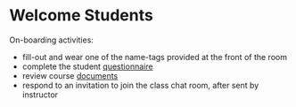 # Welcome Students

On-boarding activities:

 + fill-out and wear one of the name-tags provided at the front of the room
 + complete the student [questionnaire](http://goo.gl/forms/UOZbcz01O5)
 + review course [documents](https://github.com/gwu-business/badm-2301)
 + respond to an invitation to join the class chat room, after sent by instructor
